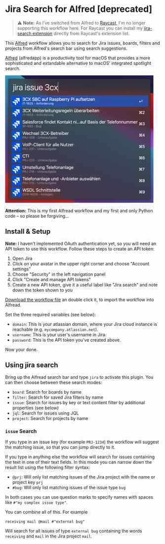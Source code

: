 # Jira Search for Alfred [deprecated]

> :warning: **Note:** As I've switched from Alfred to [Raycast](https://raycast.com), I'm no longer supporting this workflow here. For Raycast you can install my [jira-search extension](https://github.com/svenwiegand/raycast-jira-search) directly from Raycast's extension list.

This [Alfred](https://www.alfredapp.com/) workflow allows you to search for Jira issues, boards, filters and projects from Alfred's search bar using search suggestions.

[Alfred](https://www.alfredapp.com/) (alfredapp) is a productivity tool for macOS that provides a more sophisticated and extandable alternative to macOS' integrated spotlight search.

<img src="https://raw.githubusercontent.com/svenwiegand/alfred-jira-search/master/res/screenshot.png" alt="Screenshot" width="480"/>

**Attention:** This is my first Alfread workflow and my first and only Python code – so please be forgiving…

## Install & Setup
**Note:** I haven't implemented OAuth authentication yet, so you will need an API token to use this workflow. Follow these steps to create an API token:

1. Open Jira
2. Click on your avatar in the upper right corner and choose "Account settings"
3. Choose "Security" in the left navigation panel
4. Click "Create and manage API tokens"
5. Create a new API token, give it a useful label like "Jira search" and note down the token shown to you

[Download the workflow file](http://www.packal.org/workflow/jira-search) an double click it, to import the workflow into Alfread.

Set the three required variables (see below):

- `domain`: This is your atlassian domain, where your Jira cloud instance is reachable (e.g. `mycompany.atlassian.net`).
- `username`: This is your user's username in Jira.
- `password`: This is the API token you've created above.

Now your done.

## Using jira search
Bring up the Alfread search bar and type `jira` to activate this plugin. You can then choose between these search modes:

- `board`: Search for boards by name
- `filter`: Search for saved Jira filters by name
- `issue`: Search for issues by key or text content filter by additional properties (see below)
- `jql`: Search for issues using JQL
- `project`: Search for projects by name

### `issue` Search
If you type in an issue key (for example `PRJ-1234`) the workflow will suggest the matching issue, so that you can jump directly to it.

If you type in anything else the workflow will search for issues containing the text in one of their text fields. 
In this mode you can narrow down the result list using the following filter syntax:

- `@prj`: Will only list matching issues of the Jira project with the name or project key `prj`
- `#bug`: Will only list matching issues of the issue type `bug`

In both cases you can use question marks to specify names with spaces like `#"my complex issue type"`.

You can combine all of this. For example

```
receiving mail @mail #"external bug"
```

Will search for all issues of type `external bug` containing the words `receiving` and `mail` in the Jira project `mail`.

